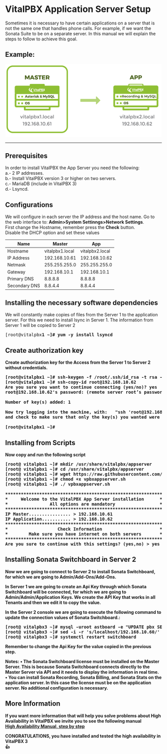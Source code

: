VitalPBX Application Server Setup
=====
Sometimes it is necessary to have certain applications on a server that is not the same one that handles phone calls. For example, if we want the Sonata Suite to be on a separate server.
In this manual we will explain the steps to follow to achieve this goal.

## Example:<br>
![VitalPBX HA](https://github.com/VitalPBX/vitalpbx_add_application_server/blob/master/APPReplicaServers.png)

-----------------
## Prerequisites
In order to install VitalPBX the App Server you need the following:<br>
a.- 2 IP addresses.<br>
b.- Install VitalPBX version 3 or higher on two servers.<br>
c.- MariaDB (include in VitalPBX 3)<br>
d.- Lsyncd.<br>

## Configurations
We will configure in each server the IP address and the host name. Go to the web interface to: <strong>Admin>System Settinngs>Network Settings</strong>.<br>
First change the Hostname, remember press the <strong>Check</strong> button.<br>
Disable the DHCP option and set these values<br>

| Name          | Master                 | App                   |
| ------------- | ---------------------- | --------------------- |
| Hostname      | vitalpbx1.local        | vitalpbx2.local       |
| IP Address    | 192.168.10.61          | 192.168.10.62         |
| Netmask       | 255.255.255.0          | 255.255.255.0         |
| Gateway       | 192.168.10.1           | 192.168.10.1          |
| Primary DNS   | 8.8.8.8                | 8.8.8.8               |
| Secondary DNS | 8.8.4.4                | 8.8.4.4               |

## Installing the necessary software dependencies
We will constantly make copies of files from the Server 1 to the application server. For this we need to install lsync in Server 1. The information from Server 1 will be copied to Server 2<br>
<pre>
[root@vitalpbx<strong>1<strong> ~]# yum -y install lsyncd
</pre>

## Create authorization key
Create authorization key for the Access from the Server <strong>1</strong> to Server <strong>2</strong> without credentials.
<pre>
[root@vitalpbx<strong>1</strong> ~]# ssh-keygen -f /root/.ssh/id_rsa -t rsa -N '' >/dev/null
[root@vitalpbx<strong>1</strong> ~]# ssh-copy-id root@<strong>192.168.10.62</strong>
Are you sure you want to continue connecting (yes/no)? <strong>yes</strong>
root@192.168.10.62's password: <strong>(remote server root’s password)</strong>

Number of key(s) added: 1

Now try logging into the machine, with:   "ssh 'root@192.168.10.62'"
and check to make sure that only the key(s) you wanted were added. 

[root@vitalpbx<strong>1</strong> ~]#
</pre>

## Installing from Scripts
Now copy and run the following script<br>
<pre>
[root@ vitalpbx<strong>1</strong> ~]# mkdir /usr/share/vitalpbx/appserver
[root@ vitalpbx<strong>1</strong> ~]# cd /usr/share/vitalpbx/appserver
[root@ vitalpbx<strong>1</strong> ~]# wget https://raw.githubusercontent.com/VitalPBX/vitalpbx_add_application_server/master/vpbxappserver.sh
[root@ vitalpbx<strong>1</strong> ~]# chmod +x vpbxappserver.sh
[root@ vitalpbx<strong>1</strong> ~]# ./ vpbxappserver.sh

************************************************************
*     Welcome to the VitalPBX App Server installation      *
*                All options are mandatory                 *
************************************************************
IP Master................ > <strong>192.168.10.61</strong>
IP Application........... > <strong>192.168.10.62</strong>
************************************************************
*                   Check Information                      *
*        Make sure you have internet on both servers       *
************************************************************
Are you sure to continue with this settings? (yes,no) > <strong>yes</strong>
</pre>

## Installing Sonata Switchboard in Server 2
Now we are going to connect to Server <strong>2</strong> to install Sonata Switchboard, for which we are going to Admin/Add-Ons/Add-Ons.

In Server <strong>1</strong> we are going to create an Api Key through which Sonata Switchboard will be connected, for which we are going to Admin/Admin/Application Keys. We create the API Key that works in all Tenants and then we edit it to copy the value.

In the Server <strong>2</strong> console we are going to execute the following command to update the connection values of Sonata Switchboard.:

<pre>
[root@ vitalpbx<strong>3</strong> ~]# mysql -uroot astboard -e "UPDATE pbx SET host='192.168.10.60', remote_host='yes', api_key='babf43dbf6b8298f46e3e7381345afbf '"
[root@ vitalpbx<strong>3</strong> ~]# sed -i -r 's/localhost/192.168.10.60/' /usr/share/sonata/switchboard/monitor/config.ini
[root@ vitalpbx<strong>3</strong> ~]# systemctl restart switchboard
</pre>
Remember to change the Api Key for the value copied in the previous step.

Notes:
•	The Sonata Switchboard license must be installed on the Master Server. This is because Sonata Switchboard connects directly to the Master Server via API and it needs to display the information in real time.
•	You can install Sonata Recording, Sonata Billing, and Sonata Stats on the application server. In this case the license must be on the application server. No additional configuration is necessary.

## More Information
If you want more information that will help you solve problems about High Availability in VitalPBX we invite you to see the following manual<br>
[High Availability Manual, step by step](https://github.com/VitalPBX/vitalpbx_ha_app_server/raw/master/VitalPBX3.0AppServerSetup.pdf)

<strong>CONGRATULATIONS</strong>, you have installed and tested the high availability in <strong>VitalPBX 3</strong><br>
:+1:
